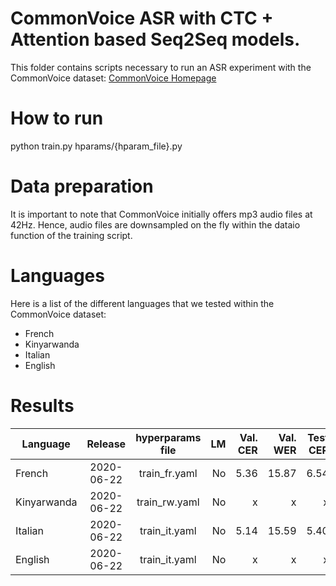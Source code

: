 # CommonVoice ASR with CTC + Attention based Seq2Seq models.
This folder contains scripts necessary to run an ASR experiment with the CommonVoice dataset: [CommonVoice Homepage](https://commonvoice.mozilla.org/)

# How to run
python train.py hparams/{hparam_file}.py

# Data preparation
It is important to note that CommonVoice initially offers mp3 audio files at 42Hz. Hence, audio files are downsampled on the fly within the dataio function of the training script.

# Languages
Here is a list of the different languages that we tested within the CommonVoice dataset:
- French
- Kinyarwanda
- Italian
- English

# Results

| Language | Release | hyperparams file | LM | Val. CER | Val. WER | Test CER | Test WER | HuggingFace link | Model link | GPUs |
| ------------- |:-------------:|:---------------------------:| -----:| -----:| -----:| -----:| -----:| :-----------:| :-----------:| :-----------:|
| French | 2020-06-22 | train_fr.yaml | No | 5.36 | 15.87 | 6.54 | 17.70 | [model](https://huggingface.co/speechbrain/asr-crdnn-commonvoice-fr) | [model](https://drive.google.com/drive/folders/13i7rdgVX7-qZ94Rtj6OdUgU-S6BbKKvw?usp=sharing) | 2xV100 16GB |
| Kinyarwanda | 2020-06-22 | train_rw.yaml | No | x | x | x | x | Not Avail. | Not Avail. | 2xV100 16GB |
| Italian | 2020-06-22 | train_it.yaml | No | 5.14 | 15.59 | 5.40 | 16.61 | [model](https://huggingface.co/speechbrain/asr-crdnn-commonvoice-it) | [model](https://drive.google.com/drive/folders/1asxPsY1EBGHIpIFhBtUi9oiyR6C7gC0g?usp=sharing) | 2xV100 16GB |
| English | 2020-06-22 | train_it.yaml | No | x | x | x | x | Not Avail. | Not Avail. | 2xV100 16GB |

